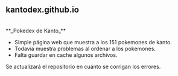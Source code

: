 <h2 > <a style="text-decoration: none;, color:black;" href="https://amaury-vasquez.github.io/kantodex.github.io/"> kantodex.github.io <a/>  </h2><br>
**_Pokedex de Kanto_**

- Simple página web que muestra a los 151 pokemones de kanto.
- Todavía muestra problemas al ordenar a los pokemones.
- Falta guardar en cache algunos archivos.

Se actualizará el repositorio en cuánto se corrigan los errores.
